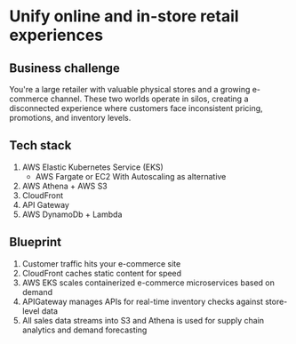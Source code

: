 # Unify online and in-store retail experiences

## Business challenge

You're a large retailer with valuable physical stores and a growing e-commerce channel. These two worlds operate in silos, creating a disconnected experience where customers face inconsistent pricing, promotions, and inventory levels.

## Tech stack
1. AWS Elastic Kubernetes Service (EKS)
    - AWS Fargate or EC2 With Autoscaling as alternative
2. AWS Athena + AWS S3
3. CloudFront
4. API Gateway
5. AWS DynamoDb + Lambda

## Blueprint
1. Customer traffic hits your e-commerce site
2. CloudFront caches static content for speed
3. AWS EKS scales containerized e-commerce microservices based on demand
4. APIGateway manages APIs for real-time inventory checks against store-level data
5. All sales data streams into S3 and Athena is used for supply chain analytics and demand forecasting

